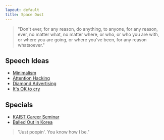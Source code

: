 ```yaml
---
layout: default
title: Space Dust
---
```


> "Don't ever, for any reason, do anything, to anyone, for any reason, ever, no matter what, no matter where, or who, or who you are with, or where you are going, or where you've been, for any reason whatsoever."

## Speech Ideas

* [Minimalism](https://hackernoon.com/the-reason-why-mark-zuckerberg-wears-the-same-shirt-everyday-68e4f907f661)
* [Attention Hacking](https://hackernoon.com/attention-hacking-is-the-epidemic-of-our-generation-e212e111c675)
* [Diamond Advertising](https://www.theatlantic.com/international/archive/2015/02/how-an-ad-campaign-invented-the-diamond-engagement-ring/385376/)
* [It's OK to cry](https://qz.com/1297337/japanese-politicians-are-pushing-to-end-the-stigma-against-crying-babies/)

## Specials

* [KAIST Career Seminar](kaist-seminar)
* [Balled Out in Korea](balled-out)

> "Just poopin'. You know how I be."
